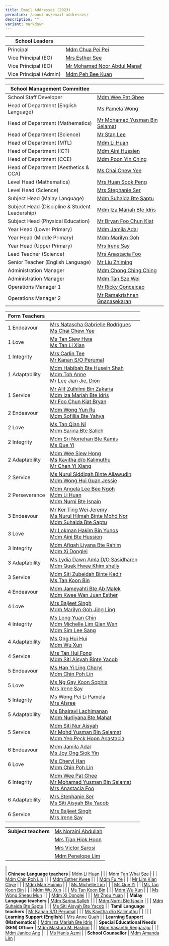 ```yaml
---
title: Email Addresses (2023)
permalink: /about-us/email-addresses/
description: ""
variant: markdown
---
```

<!--### Email Addresses (2024)-->


| School Leaders |  |
|---|---|
| Principal  | [Mdm Chua Pei Pei](mailto:CHUA_Pei_Pei@moe.edu.sg) |
| Vice Principal (EO) | [Mrs Esther See](mailto:LING_Szengen@moe.edu.sg) |
| Vice Principal (EO)  | [Mr Mohamad Noor Abdul Manaf](mailto:Mohamad_Noor_ABDUL_MANAF@moe.edu.sg)  |
| Vice Principal (Admin)  | [Mdm Peh Bee Kuan](mailto:Peh_Bee_Kuan@moe.edu.sg)  |


| School Management Committee |  |
|---|---|
| School Staff Developer | [Mdm Wee Pat Ghee](mailto:wee_pat_ghee@moe.edu.sg) |
| Head of Department (English Language) | [Ms Pamela Wong](mailto:wong_pei_li_pamela@moe.edu.sg)  |
| Head of Department (Mathematics) | [Mr Mohamad Yusman Bin Selamat](mailto:mohamad_yusman_selamat@moe.edu.sg) |
| Head of Department (Science) | [Mr Stan Lee](mailto:lee_mun_hong@moe.edu.sg) |
| Head of Department (MTL) | [Mdm Li Huan](mailto:li_huan@moe.edu.sg) |
| Head of Department (ICT) | [Mdm Aini Hussien](mailto:aini_hussien@moe.edu.sg) |
| Head of Department (CCE) | [Mdm Poon Yin Ching](mailto:poon_yin_ching@moe.edu.sg) |
| Head of Department (Aesthetics &amp; CCA)  | [Ms Chai Chew Yee](mailto:chai_chew_yee@moe.edu.sg) |
| Level Head (Mathematics) | [Mrs Huan Sook Peng](mailto:woong_sook_peng@moe.edu.sg) |
| Level Head (Science)  | [Mrs Stephanie Ser](mailto:go_pei_ling@moe.edu.sg)  |
| Subject Head (Malay Language) | [Mdm Suhaida Bte Saptu](mailto:suhaida_saptu@moe.edu.sg) |
| Subject Head (Discipline &amp; Student Leadership) | [Mdm Iza Mariah Bte Idris](mailto:iza_mariah_idris@moe.edu.sg) |
| Subject Head (Physical Education) |[Mr Bryan Foo Chun Kiat](mailto:foo_chun_kiat_bryan@moe.edu.sg)  |
| Year Head (Lower Primary)  | [Mdm Jamila Adal](mailto:jamila_adal@moe.edu.sg) |
| Year Head (Middle Primary)   | [Mdm Marilyn Goh](mailto:marilyn_goh_jing_ling@moe.edu.sg)  |
| Year Head (Upper Primary) | [Mrs Irene Say](mailto:lee_siew_hui@moe.edu.sg) |
| Lead Teacher (Science) |[Mrs Anastacia Foo](mailto:yeo_peck_hoon_anastacia@moe.edu.sg) |
| Senior Teacher (English Language)  | [Mr Liu Zhiming](mailto:liu_zhiming@moe.edu.sg)  |
| Administration Manager  | [Mdm Chong Ching Ching](mailto:chong_ching_ching@schools.gov.sg) |
| Administration Manager | [Mdm Tan Sze Wei](mailto:tan_sze_wei@moe.edu.sg)  |
| Operations Manager 1| [Mr Ricky Conceicao](mailto:rudolph_conceicao@moe.edu.sg) |
| Operations Manager 2 | [Mr Ramakrishnan Gnanasekaran](mailto:ramakrishnan_gnanasekaran@moe.edu.sg) |

| Form Teachers |  |
|---|---|
| 1 Endeavour | [Mrs Natascha Gabrielle Rodrigues](mailto:natascha_gabrielle_nonis@moe.edu.sg)<br>[Ms Chai Chew Yee](chai_chew_yee@moe.edu.sg)  |
| 1 Love | [Ms Tan Siew Hwa](tan_siew_hwa@moe.edu.sg)<br>[Ms Tan Li Xian](tan_li_xian@moe.edu.sg) |
| 1 Integrity |[Mrs Carlin Tee](mailto:carlin_mulyati@moe.edu.sg)<br>[Mr Kanan S/O Perumal](kanan_perumal@moe.edu.sg) |
| 1 Adaptability |[Mdm Habibah Bte Husein Shah](habibah_husein_shah@moe.edu.sg)<br>[Mdm Toh Anne](toh_anne@moe.edu.sg)<br>[Mr Lee Jian Jie, Dion](lee_jian_jie_dion@moe.edu.sg)|
| 1 Service |[Mr Alif Zulhilmi Bin Zakaria](alif_zulhilmi_zakaria@moe.edu.sg)<br>[Mdm Iza Mariah Bte Idris](mailto:iza_mariah_idris@moe.edu.sg)<br>[Mr Foo Chun Kiat Bryan](foo_chun_kiat_bryan@moe.edu.sg)
| 2 Endeavour | [Mdm Wong Yun Ru ](wong_yun_ru_eleanor@moe.edu.sg)<br>[Mdm Sofillia Bte Yahya](sofilia_yahya@moe.edu.sg)<br> |
| 2 Love | [Ms Tan Qian Ni](tan_qian_ni@moe.edu.sg)<br>[Mdm Sarina Bte Salleh](sarina_salleh@moe.edu.sg)<br> |
| 2 Integrity |[Mdm Sri Noriehan Bte Kamis](sri_noriehan_kamis@moe.edu.sg)<br>[Ms Que Yi](que_yi@moe.edu.sg)|
| 2 Adaptability |[Mdm Wee Siew Hong](wee_siew_hong@moe.edu.sg)<br>[Ms Kavitha d/o Kalimuthu](kavitha_kalimuthu@moe.edu.sg)<br>[Mr Chen Yi Xiang](chen_yixiang@moe.edu.sg)<br> |
| 2 Service | [Ms Nurul Siddiqah Binte Allawudin](nurul_siddiqah_allawudin@moe.edu.sg)<br>[Mdm Wong Hui Guan Jessie](wong_hui_guan@moe.edu.sg)|
| 2 Perseverance |[Mdm Angela Lee Bee Ngoh](ang_bee_ngoh@moe.edu.sg)<br>[Mdm Li Huan](li_huan@moe.edu.sg)<br>[Mdm Nurni Bte Isnain](nurni_isnain@moe.edu.sg) |
| 3 Endeavour  | [Mr Ker Ting Wei Jeremy ](ker_ting_wei_jeremy@moe.edu.sg)<br>[Ms Nurul Hilmah Binte Mohd Nor](nurul_hilmah_mohamad_nor@moe.edu.sg)<br>[Mdm Suhaida Bte Saptu](suhaida_saptu@moe.edu.sg) |
| 3 Love |[Mr Lokman Hakim Bin Yunos](lokman_hakim_b_yunos@moe.edu.sg)<br>[Mdm Aini Bte Hussien](aini_hussien@moe.edu.sg)
| 3 Integrity |[Mdm Afiqah Liyana Bte Rahim](afiqah_liyana_rahim@moe.edu.sg)<br>[Mdm Xi Donglei](xi_donglei@moe.edu.sg)<br> |
| 3 Adaptability |[Ms Lydia Dawn Amla D/O Sasidharen](lydia_dawn_amla_sasidharen@moe.edu.sg)<br>[Mdm Quek Hwee Khim shelly](quek_hwee_khim_shelly@moe.edu.sg)<br>
| 3 Service | [Mdm Siti Zubeidah Binte Kadir](siti_zubeidah_kadir@moe.edu.sg)<br>[Ms Tan Koon Bin](tan_koon_bin@moe.edu.sg) |
| 4 Endeavour |[Mdm Jameyahti Bte Ab Malek](jameyahti_ab_malek@moe.edu.sg)<br>[Mdm Kwee Wan Juan Esther](kwee_wan_juan_esther@moe.edu.sg) |
| 4 Love | [Mrs Baljeet Singh](mailto:baljeet_kaur_grewal@moe.edu.sg)<br>[Mdm Marilyn Goh Jing Ling](marilyn_goh_jing_ling@moe.edu.sg) |
| 4 Integrity |[Ms Long Yuan Chin](long_yuan_chin_bernadette@moe.edu.sg)<br>[Mdm Michelle Lim Qian Wen](michelle_lim_qian_wen@moe.edu.sg)<br>[Mdm Sim Lee Sang](sim_lee_sang@moe.edu.sg) |
| 4 Adaptability |[Ms Ong Hui Hui](ong_hui_hui_a@moe.edu.sg)<br>[Mdm Wu Xun](wu_xun@moe.edu.sg)<br>|
| 4 Service |[Mrs Tan Hui Fong](lam_hui_fong@moe.edu.sg)<br>[Mdm Siti Aisyah Binte Yacob](siti_nur_aisyah@moe.edu.sg)<br> |
| 5 Endeavour | [Ms Han Yi Ling Cheryl](han_yi_ling_cheryl@moe.edu.sg)<br>[Mdm Chin Poh Lin](chin_poh_lin@moe.edu.sg)|
| 5 Love | [Ms Ng Gay Koon Sophia](sophia_ng_gay_koon@moe.edu.sg)<br>[Mrs Irene Say](lee_siew_hui@moe.edu.sg)<br>  |
| 5 Integrity | [Ms Wong Pei Li Pamela](wong_pei_li_pamela@moe.edu.sg)<br>[Mrs Alsree](alsree@moe.edu.sg)|
| 5 Adaptability | [Ms Bhairavi Lachimanan](bhairavi_lachimanan@moe.edu.sg)<br>[Mdm Nurliyana Bte Mahat](nurliyana_mahat@moe.edu.sg)|
| 5 Service | [Mdm Siti Nur Aisyah](siti_nur_aisyah@moe.edu.sg)<br>[Mr Mohd Yusman Bin Selamat](mohamad_yusman_selamat@moe.edu.sg)<br>[Mdm Yeo Peck Hoon Anastacia ](yeo_peck_hoon_anastacia@moe.edu.sg) |
| 6 Endeavour |[Mdm Jamila Adal](jamila_adal@moe.edu.sg)<br>[Ms Joy Ong Siok Yin](joy_ong_siok_yin@moe.edu.sg) |
| 6 Love | [Ms Cheryl Han](mailto:han_yi_ling_cheryl@moe.edu.sg)<br>[Mdm Chin Poh Lin](mailto:chin_poh_lin@moe.edu.sg) |
| 6 Integrity | [Mdm Wee Pat Ghee](mailto:wee_pat_ghee@moe.edu.sg)<br>[Mr Mohamad Yusman Bin Selamat](mailto:mohamad_yusman_selamat@moe.edu.sg)<br>[Mrs Anastacia&nbsp;Foo](mailto:yeo_peck_hoon_anastacia@moe.edu.sg) |
| 6 Adaptability | [Mrs Stephanie Ser](mailto:go_pei_ling@moe.edu.sg) <br>[Ms Siti Aisyah Bte Yacob](mailto:siti_aisyah_yacob@moe.edu.sg) |
| 6 Service | [Mrs Baljeet Singh](mailto:baljeet_kaur_grewal@moe.edu.sg)<br>[Mrs Irene Say](mailto:lee_siew_hui@moe.edu.sg) |

|  |  |
|---|---|
| **Subject teachers** | [Ms Noraini Abdullah](mailto:noraini_abdullah_hee@moe.edu.sg) |
|   | [Mrs Tjan Hiok Hoon](mailto:tjan_hiok_hoon@moe.edu.sg) |
| | [Mrs Victor Sarosi](mailto:victor_sarosi@moe.edu.sg) |
| | [Mdm Penelope Lim](mailto:penelope_lim_siew_young@moe.edu.sg) | 
|  
| **Chinese Language teachers** | [Mdm Li Huan](mailto:li_huan@moe.edu.sg)  |
|   | [Mdm Tan Whai Sze](mailto:tan_whai_sze@moe.edu.sg) |
|   | [Mdm Chin Poh Lin](mailto:chin_poh_lin@moe.edu.sg) |
|   | [Mdm Esther Kwee](mailto:kwee_wan_juan_esther@moe.edu.sg) |
|   | [Mdm Fu Ye](mailto:fu_ye@moe.edu.sg) |
|   | [Mr Lim Kian Chye](mailto:lim_kian_chye@moe.edu.sg) |
|   | [Mdm Mah Huimin](mailto:mah_huimin@moe.edu.sg) |
|   | [Ms Michelle Lim](mailto:michelle_lim_qian_wen@moe.edu.sg) |
|   | [Ms Que Yi](mailto:que_yi@moe.edu.sg) |
|   |[Ms Tan Koon Bin](mailto:tan_koon_bin@moe.edu.sg)  |
|   | [Mdm Wu Xun](mailto:wu_xun@moe.edu.sg) |
|   | [Ms Tan Koon Bin](mailto:tan_koon_bin@moe.edu.sg) |
|   | [Mdm Wu Xun](mailto:wu_xun@moe.edu.sg) |
|   | [Ms Wong Sheau Mun](mailto:wong_sheau_mun@moe.edu.sg)  |
|   | [Mdm Xi Donglei](mailto:xi_donglei@moe.edu.sg) |
|   | [Mr Zhou Yuan](mailto:zhou_yuan@moe.edu.sg) |
| **Malay Language teachers** | [Mdm Sarina Salleh](mailto:sarina_salleh@moe.edu.sg) |
|   | [Mdm Nurni Bte Isnain](mailto:nurni_isnain@moe.edu.sg) |
|   | [Mdm Suhaida Bte Saptu](mailto:suhaida_saptu@moe.edu.sg) |
|   | [Ms Siti Aisyah Bte Yacob](mailto:siti_aisyah_yacob@moe.edu.sg) |
| **Tamil Language teachers** | [Mr Kanan S/O Perumal](mailto:kanan_perumal@moe.edu.sg) |
|   | [Ms Kavitha d/o Kalimuthu](mailto:Kavitha_Kalimuthu@moe.edu.sg) |
|   | |
| **Learning Support (English)** | [Mrs Anne Quah](mailto:toh_anne@moe.edu.sg) |
| **Learning Support (Mathematics)** | [Mdm Iza Mariah Bte Idris](mailto:iza_mariah_idris@moe.edu.sg) |
| **Special Educational Needs (SEN) Officer** | [Mdm Mastura M. Hashim](mailto:mastura_mohd_hashim@moe.edu.sg) |
|   | [Mdm Vasanthi Rengaraju](mailto:rengaraju_vasanthi@moe.edu.sg) |
|   | [Mdm Janice Ang](mailto:ang_chia_tee@moe.edu.sg) |
|   | [Ms Hanis Azmi](mailto:hanis_azmi@moe.edu.sg) |
| **School Counsellor** | [Mdm Amanda Lim](mailto:amanda_lim_le_wei@moe.edu.sg) |